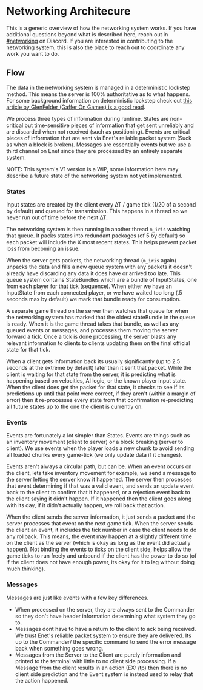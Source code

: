 # Networking Architecure
This is a generic overview of how the networking system works. If you have additional questions beyond what is
described here, reach out in [#networking](https://discord.gg/6vwjZhC) on Discord. If you are interested in contributing 
to the networking system, this is also the place to reach out to coordinate any work you want to do. 

## Flow

The data in the networking system is managed in a deterministic lockstep method. This means the server is 100% 
authoritative as to what happens. For some background information on deterministic lockstep check out 
[this article by GlenFelder (Gaffer On Games) is a good read](https://gafferongames.com/post/deterministic_lockstep/).

We process three types of information during runtime. States are non-critical but time-sensitive pieces of information 
that get sent unreliably and are discarded when not received (such as positioning). Events are critical pieces of 
information that are sent via Enet's reliable packet system (Suck as when a block is broken). Messages are essentially 
events but we use a third channel on Enet since they are processed by an entirely separate system.

NOTE: This system's V1 version is a WIP, some information here may describe a future state of the networking system not 
yet implemented.

### States

Input states are created by the client every ∆T / game tick (1/20 of a second by default) and queued for transmission. 
This happens in a thread so we never run out of time before the next ∆T. 

The networking system is then running in another thread `m_iris` watching that queue. It packs states into redundant 
packages (of 5 by default) so each packet will include the X most recent states. This helps prevent packet loss from 
becoming an issue.

When the server gets packets, the networking thread (`m_iris` again) unpacks the data and fills a new queue system with 
any packets it doesn't already have discarding any data it does have or arrived too late. This queue system contains 
StateBundles which are a bundle of InputStates, one from each player for that tick (sequence). When either we have an 
InputState from each connected player, or we have waited too long (.5 seconds max by default) we mark that bundle ready
for consumption. 

A separate game thread on the server then watches that queue for when the networking system has marked that the oldest
stateBundle in the queue is ready. When it is the game thread takes that bundle, as well as any queued events or 
messages, and processes them moving the server forward a tick. Once a tick is done processing, the server blasts any 
relevant information to clients to clients updating them on the final official state for that tick.

When a client gets information back its usually significantly (up to 2.5 seconds at the extreme by default) later than
it sent that packet. While the client is waiting for that state from the server, it is predicting what is happening 
based on velocities, AI logic, or the known player input state. When the client does get the packet for that state, it 
checks to see if its predictions up until that point were correct, if they aren't (within a margin of error) then it 
re-processes every state from that confirmation re-predicting all future states up to the one the client is currently 
on.

### Events
Events are fortunately a lot simpler than States. Events are things such as an inventory movement (client to server) or 
a block breaking (server to client). We use events when the player loads a new chunk to avoid sending all loaded
chunks every game-tick (we only update data if it changes).

Events aren't always a circular path, but can be. When an event occurs on the client, lets take inventory movement for 
example, we send a message to the server letting the server know it happened. The server then processes that event 
determining if that was a valid event, and sends an update event back to the client to confirm that it happened, or a
rejection event back to the client saying it didn't happen. If it happened then the client goes along with its day, if 
it didn't actually happen, we roll back that action.

When the client sends the server information, it just sends a packet and the server processes that event on the next 
game tick. When the server sends the client an event, it includes the tick number in case the client needs to do any 
rollback. This means, the event may happen at a slightly different time on the client as the server (which is okay as 
long as the event did actually happen). Not binding the events to ticks on the client side, helps allow the game ticks 
to run freely and unbound if the client has the power to do so (of if the client does not have enough power, its okay 
for it to lag without doing much thinking).

### Messages
Messages are just like events with a few key differences.
* When processed on the server, they are always sent to the Commander so they don't have header information determining 
what system they go to.
* Messages dont have to have a return to the client to ack being received. We trust Enet's reliable packet system to 
ensure they are delivered. Its up to the Commander/ the specific command to send the error message back when something 
goes wrong.
* Messages from the Server to the Client are purely information and printed to the terminal with little to no client 
side processing. If a Message from the client results in an action (EX: /tp) then there is no client side prediction and 
the Event system is instead used to relay that the action happened.